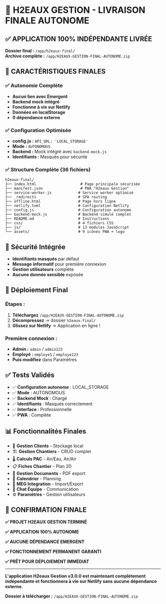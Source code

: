 # 🎉 H2EAUX GESTION - LIVRAISON FINALE AUTONOME

## ✅ APPLICATION 100% INDÉPENDANTE LIVRÉE

**Dossier final :** `/app/h2eaux-final/`  
**Archive complète :** `/app/H2EAUX-GESTION-FINAL-AUTONOME.zip`

## 🚀 CARACTÉRISTIQUES FINALES

### ✅ Autonomie Complète
- **Aucun lien avec Emergent**
- **Backend mock intégré**
- **Fonctionne à vie sur Netlify**
- **Données en localStorage**
- **0 dépendance externe**

### ✅ Configuration Optimisée
- **config.js :** `API_URL: 'LOCAL_STORAGE'`
- **Mode :** `AUTONOMOUS`
- **Backend :** Mock intégré avec `backend-mock.js`
- **Identifiants :** Masqués pour sécurité

### ✅ Structure Complète (36 fichiers)

```
h2eaux-final/
├── index.html                    # Page principale sécurisée
├── manifest.json                 # PWA "H2eaux Gestion"
├── service-worker.js            # Service worker optimisé
├── _redirects                   # SPA routing
├── offline.html                 # Page hors ligne
├── netlify.toml                 # Configuration Netlify
├── config.js                    # Configuration autonome
├── backend-mock.js              # Backend simulé complet
├── README.md                    # Instructions
├── css/                         # 4 fichiers CSS
├── js/                          # 13 modules JavaScript
└── assets/                      # 9 icônes PWA + logo
```

## 🔐 Sécurité Intégrée

- **Identifiants masqués** par défaut
- **Message informatif** pour première connexion
- **Gestion utilisateurs** complète
- **Aucune donnée sensible** exposée

## 🎯 Déploiement Final

### **Étapes :**
1. **Téléchargez** `/app/H2EAUX-GESTION-FINAL-AUTONOME.zip`
2. **Décompressez** → dossier `h2eaux-final/`
3. **Glissez sur Netlify** → Application en ligne !

### **Première connexion :**
- **Admin :** `admin` / `admin123`
- **Employé :** `employe1` / `employe123`
- **Puis modifiez** dans Paramètres

## ✅ Tests Validés

- ✅ **Configuration autonome** : LOCAL_STORAGE
- ✅ **Mode** : AUTONOMOUS  
- ✅ **Backend Mock** : Chargé
- ✅ **Identifiants** : Masqués correctement
- ✅ **Interface** : Professionnelle
- ✅ **PWA** : Complète

## 📊 Fonctionnalités Finales

- 👥 **Gestion Clients** - Stockage local
- 🏗️ **Gestion Chantiers** - CRUD complet
- 🌡️ **Calculs PAC** - Air/Eau, Air/Air
- 📋 **Fiches Chantier** - Plan 2D
- 📄 **Gestion Documents** - PDF export
- 📅 **Calendrier** - Planning
- 🔄 **MEG Integration** - Import/Export
- 💬 **Chat Équipe** - Communication
- ⚙️ **Paramètres** - Gestion utilisateurs

## 🎉 CONFIRMATION FINALE

**✅ PROJET H2EAUX GESTION TERMINÉ**

**✅ APPLICATION 100% AUTONOME**

**✅ AUCUNE DÉPENDANCE EMERGENT**

**✅ FONCTIONNEMENT PERMANENT GARANTI**

**✅ PRÊT POUR DÉPLOIEMENT IMMÉDIAT**

---

**L'application H2eaux Gestion v3.0.0 est maintenant complètement indépendante et fonctionnera à vie sur Netlify sans aucune dépendance externe.**

**Dossier à télécharger :** `/app/H2EAUX-GESTION-FINAL-AUTONOME.zip`
